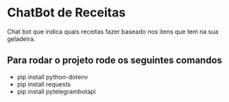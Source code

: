 # ChatBot de Receitas

<p>Chat bot que indica quais receitas fazer baseado nos itens que tem na sua geladeira.</p>

## Para rodar o projeto rode os seguintes comandos

* pip install python-dotenv
* pip install requests
* pip install pytelegrambotapi
